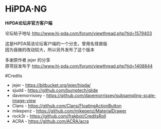 # HiPDA·NG

**HiPDA论坛非官方客户端**

论坛帖子地址 http://www.hi-pda.com/forum/viewthread.php?tid=1579403   

这是HiPDA简洁论坛客户端的一个分支，曾用名怪兽版   
因为我做的改动较大，所以另外发布了这个版本   

多谢原作者 jejer 的分享   
原项目发布于 http://www.hi-pda.com/forum/viewthread.php?tid=1408844   

#Credits
- jejer - https://bitbucket.org/jejer/hipda/
- sjudd - https://github.com/bumptech/glide
- davemorrissey - https://github.com/davemorrissey/subsampling-scale-image-view
- Clans - https://github.com/Clans/FloatingActionButton
- mikepenz - https://github.com/mikepenz/MaterialDrawer
- rock3r - https://github.com/frakbot/CreditsRoll
- ACRA - https://github.com/ACRA/acra
